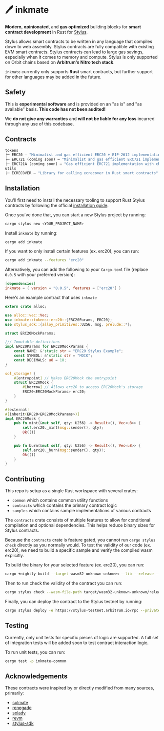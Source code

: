 # 🖊️ inkmate

**Modern**, **opinionated**, and **gas optimized** building blocks for **smart contract development** in Rust for [Stylus](https://docs.arbitrum.io/stylus/stylus-gentle-introduction).

Stylus allows smart contracts to be written in any language that compiles down to web assembly. Stylus contracts are fully compatible with existing EVM smart contracts.
Stylus contracts can lead to large gas savings, especially when it comes to memory and compute. Stylus is only supported on Orbit chains based on **Arbitrum's Nitro tech stack**.

`inkmate` currently only supports **Rust** smart contracts, but further support for other languages may be added in the future.

## Safety

This is **experimental software** and is provided on an "as is" and "as available" basis. **This code has not been audited!**

We **do not give any warranties** and **will not be liable for any loss** incurred through any use of this codebase.

## Contracts

```ml
tokens
├─ ERC20 — "Minimalist and gas efficient ERC20 + EIP-2612 implementation"
├─ ERC721 (coming soon) — "Minimalist and gas efficient ERC721 implementation"
├─ ERC721A (coming soon) — "Gas efficient ERC721 implementation with cheap minting costs"
utils
├─ ECRECOVER — "Library for calling ecrecover in Rust smart contracts"
```

## Installation

You'll first need to install the necessary tooling to support Rust Stylus contracts by following the official [installation guide](https://docs.arbitrum.io/stylus/stylus-quickstart).

Once you've done that, you can start a new Stylus project by running:
```bash
cargo stylus new <YOUR_PROJECT_NAME>
```

Install `inkmate` by running:
```bash
cargo add inkmate
```

If you want to only install certain features (ex. erc20), you can run:
```bash
cargo add inkmate --features "erc20"
```

Alternatively, you can add the following to your `Cargo.toml` file (replace `0.0.5` with your preferred version):
```toml
[dependencies]
inkmate = { version = "0.0.5", features = ["erc20"] }
```

Here's an example contract that uses `inkmate`
```rust
extern crate alloc;

use alloc::vec::Vec;
use inkmate::tokens::erc20::{ERC20Params, ERC20};
use stylus_sdk::{alloy_primitives::U256, msg, prelude::*};

struct ERC20MockParams;

/// Immutable definitions
impl ERC20Params for ERC20MockParams {
    const NAME: &'static str = "ERC20 Stylus Example";
    const SYMBOL: &'static str = "MOCK";
    const DECIMALS: u8 = 18;
}

sol_storage! {
    #[entrypoint] // Makes ERC20Mock the entrypoint
    struct ERC20Mock {
        #[borrow] // Allows erc20 to access ERC20Mock's storage
        ERC20<ERC20MockParams> erc20;
    }
}

#[external]
#[inherit(ERC20<ERC20MockParams>)]
impl ERC20Mock {
    pub fn mint(&mut self, qty: U256) -> Result<(), Vec<u8>> {
        self.erc20._mint(msg::sender(), qty);
        Ok(())
    }

    pub fn burn(&mut self, qty: U256) -> Result<(), Vec<u8>> {
        self.erc20._burn(msg::sender(), qty)?;
        Ok(())
    }
}
```

## Contributing

This repo is setup as a single Rust workspace with several crates:
- `common` which contains common utility functions
- `contracts` which contains the primary contract logic
- `samples` which contains sample implementations of various contracts

The `contracts` crate consists of multiple features to allow for conditional compilation and optional dependencies. This helps reduce binary sizes for Stylus contracts.

Because the `contracts` crate is feature gated, you cannot run `cargo stylus check` directly as you normally would.
To test the validity of our code (ex. erc20), we need to build a specific sample and verify the compiled wasm explicitly.

To build the binary for your selected feature (ex. erc20), you can run:
```bash
cargo +nightly build --target wasm32-unknown-unknown --lib --release --features=erc20 -p samples -Z build-std=std,panic_abort -Z build-std-features=panic_immediate_abort
```

Then to run check the validity of the contract you can run:
```bash
cargo stylus check --wasm-file-path target/wasm32-unknown-unknown/release/samples.wasm
```

Finally, you can deploy the contract to the Stylus testnet by running:
```bash
cargo stylus deploy -e https://stylus-testnet.arbitrum.io/rpc --private-key=<PRIVATE_KEY> --wasm-file-path target/wasm32-unknown-unknown/release/deps/samples.wasm
```

## Testing

Currently, only unit tests for specific pieces of logic are supported. A full set of integration tests will be added soon to test contract interaction logic.

To run unit tests, you can run:
```bash
cargo test -p inkmate-common
```

## Acknowledgements

These contracts were inspired by or directly modified from many sources, primarily:

- [solmate](https://github.com/transmissions11/solmate)
- [renegade](https://github.com/renegade-fi/renegade-contracts)
- [solady](https://github.com/Vectorized/solady)
- [revm](https://github.com/bluealloy/revm)
- [stylus-sdk](https://github.com/OffchainLabs/stylus-sdk-rs)
